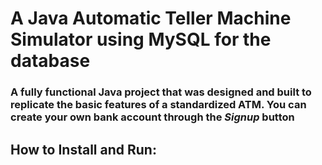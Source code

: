 ﻿# A Java Automatic Teller Machine Simulator using MySQL for the database

### A fully functional Java project that was designed and built to replicate the basic features of a standardized ATM. You can create your own bank account through the _Signup_ button

## How to Install and Run: 
